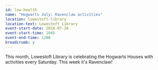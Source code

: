 ```yaml
---
id: low-health
name: "Hogwarts July: Ravenclaw activities"
location: lowestoft-library
location-text: Lowestoft Library
event-start-date: 2018-07-28
event-start-time: 1045
event-end-time: 1200
breadcrumb: y
---
```


This month, Lowestoft Library is celebrating the Hogwarts Houses with activities every Saturday. This week it's Ravenclaw!
